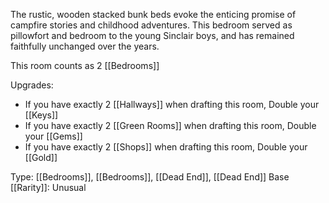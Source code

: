 The rustic, wooden stacked bunk beds evoke the enticing promise of campfire stories and childhood adventures. This bedroom served as pillowfort and bedroom to the young Sinclair boys, and has remained faithfully unchanged over the years.

This room counts as 2 [[Bedrooms]]

Upgrades:
- If you have exactly 2 [[Hallways]] when drafting this room, Double your [[Keys]]
- If you have exactly 2 [[Green Rooms]] when drafting this room, Double your [[Gems]]
- If you have exactly 2 [[Shops]] when drafting this room, Double your [[Gold]]

Type: [[Bedrooms]], [[Bedrooms]], [[Dead End]], [[Dead End]]
Base [[Rarity]]: Unusual